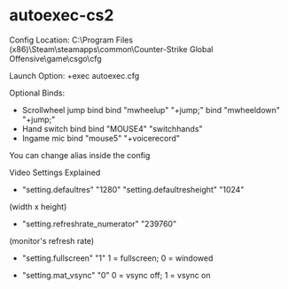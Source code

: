 # autoexec-cs2

Config Location: C:\Program Files (x86)\Steam\steamapps\common\Counter-Strike Global Offensive\game\csgo\cfg

Launch Option: +exec autoexec.cfg

Optional Binds:
- Scrollwheel jump bind
bind "mwheelup" "+jump;" 
bind "mwheeldown" "+jump;"
- Hand switch bind
bind "MOUSE4" "switchhands"
- Ingame mic
bind "mouse5" "+voicerecord"

You can change alias inside the config

Video Settings Explained
- "setting.defaultres"		"1280"
	"setting.defaultresheight"		"1024"

(width x height)

- "setting.refreshrate_numerator"		"239760"

(monitor's refresh rate)

- "setting.fullscreen"		"1"
1 = fullscreen; 0 = windowed
  
- "setting.mat_vsync"		"0"
0 = vsync off; 1 = vsync on

